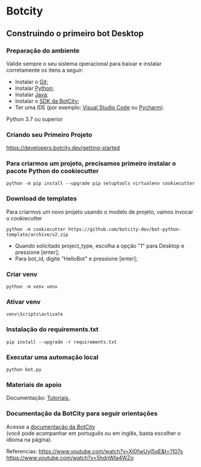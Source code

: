 # Botcity

##  Construindo o primeiro bot Desktop
 
### Preparação do ambiente

Valide sempre o seu sistema operacional para baixar e instalar corretamente os itens a seguir:
- Instalar o [Git](https://git-scm.com/downloads);
- Instalar [Python](https://www.python.org/downloads/);
- Instalar [Java](https://www.java.com/pt-BR/download/);
- Instalar o [SDK da BotCity](https://documentation.botcity.dev/pt/getting-started/botcity-studio-sdk/);
- Ter uma IDE (por exemplo: [Visual Studio Code](https://code.visualstudio.com/download) ou [Pycharm](https://www.jetbrains.com/pycharm/download/)).

 Python 3.7 ou superior

### Criando seu Primeiro Projeto
 
https://developers.botcity.dev/getting-started
 
### Para criarmos um projeto, precisamos primeiro instalar o pacote Python do cookiecutter
````python -m pip install --upgrade pip setuptools virtualenv cookiecutter````

### Download de templates

Para criarmos um novo projeto usando o modelo de projeto, vamos invocar o cookiecutter

````python -m cookiecutter https://github.com/botcity-dev/bot-python-template/archive/v2.zip````

- Quando solicitado project_type, escolha a opção "1" para Desktop e pressione [enter];
- Para bot_id, digite "HelloBot" e pressione [enter];

### Criar venv
````python -m venv venv````

### Ativar venv
````venv\Scripts\activate````

### Instalação do requirements.txt
````pip install --upgrade -r requirements.txt````

### Executar uma automação local
````python bot.py````

### Materiais de apoio
Documentação: [Tutoriais.](https://documentation.botcity.dev/pt/tutorials/python-automations/desktop/)

### Documentação da BotCity para seguir orientações
Acesse a [documentação da BotCity](https://documentation.botcity.dev/)  <br> (você pode acompanhar em português ou em inglês, basta escolher o idioma na página).
 
 
Referencias:  https://www.youtube.com/watch?v=XI0fwUyI5qE&t=1107s
 <br>             https://www.youtube.com/watch?v=5hdnWIa4WZo


